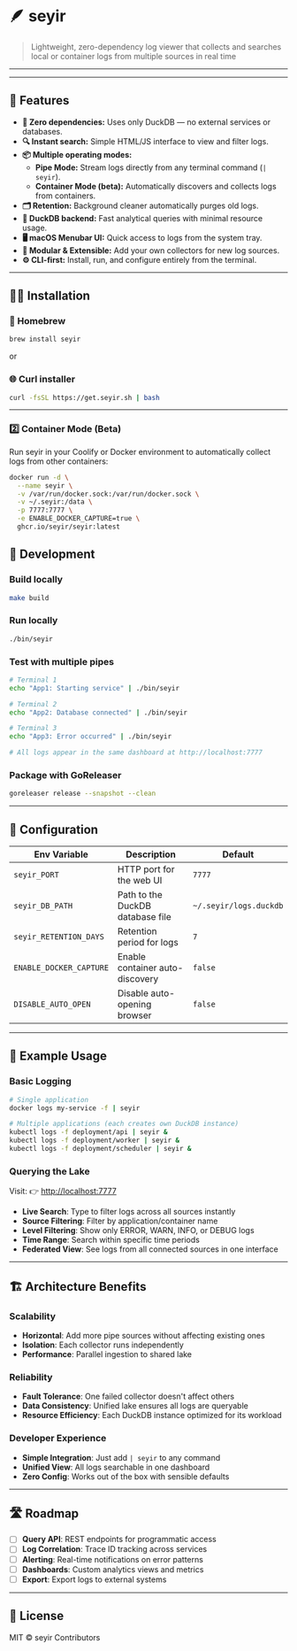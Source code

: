 # 🪶 seyir

> Lightweight, zero-dependency log viewer that collects and searches local or container logs from multiple sources in real time

---

---

## 🚀 Features

* **🧩 Zero dependencies:** Uses only DuckDB — no external services or databases.
* **🔍 Instant search:** Simple HTML/JS interface to view and filter logs.
* **📦 Multiple operating modes:**
  * **Pipe Mode:** Stream logs directly from any terminal command (`| seyir`).
  * **Container Mode (beta):** Automatically discovers and collects logs from containers.
* **🗂 Retention:** Background cleaner automatically purges old logs.
* **💾 DuckDB backend:** Fast analytical queries with minimal resource usage.
* **🖥 macOS Menubar UI:** Quick access to logs from the system tray.
* **🧱 Modular & Extensible:** Add your own collectors for new log sources.
* **⚙️ CLI-first:** Install, run, and configure entirely from the terminal.

---

## 🧑‍💻 Installation

### 🍺 Homebrew

```bash
brew install seyir
```

or

### 🌐 Curl installer

```bash
curl -fsSL https://get.seyir.sh | bash
```

---

### 2️⃣ Container Mode (Beta)

Run seyir in your Coolify or Docker environment to automatically collect logs from other containers:

```bash
docker run -d \
  --name seyir \
  -v /var/run/docker.sock:/var/run/docker.sock \
  -v ~/.seyir:/data \
  -p 7777:7777 \
  -e ENABLE_DOCKER_CAPTURE=true \
  ghcr.io/seyir/seyir:latest
```

## 🧰 Development

### Build locally

```bash
make build
```

### Run locally

```bash
./bin/seyir
```

### Test with multiple pipes

```bash
# Terminal 1
echo "App1: Starting service" | ./bin/seyir

# Terminal 2  
echo "App2: Database connected" | ./bin/seyir

# Terminal 3
echo "App3: Error occurred" | ./bin/seyir

# All logs appear in the same dashboard at http://localhost:7777
```

### Package with GoReleaser

```bash
goreleaser release --snapshot --clean
```

---

## 🧼 Configuration

| Env Variable             | Description                      | Default                    |
| ------------------------ | -------------------------------- | -------------------------- |
| `seyir_PORT`           | HTTP port for the web UI         | `7777`                     |
| `seyir_DB_PATH`        | Path to the DuckDB database file | `~/.seyir/logs.duckdb`   |
| `seyir_RETENTION_DAYS` | Retention period for logs        | `7`                        |
| `ENABLE_DOCKER_CAPTURE`  | Enable container auto-discovery  | `false`                    |
| `DISABLE_AUTO_OPEN`      | Disable auto-opening browser     | `false`                    |

---

## 🧪 Example Usage

### Basic Logging
```bash
# Single application
docker logs my-service -f | seyir

# Multiple applications (each creates own DuckDB instance)
kubectl logs -f deployment/api | seyir &
kubectl logs -f deployment/worker | seyir &
kubectl logs -f deployment/scheduler | seyir &
```

### Querying the Lake
Visit: 👉 [http://localhost:7777](http://localhost:7777)

- **Live Search**: Type to filter logs across all sources instantly
- **Source Filtering**: Filter by application/container name  
- **Level Filtering**: Show only ERROR, WARN, INFO, or DEBUG logs
- **Time Range**: Search within specific time periods
- **Federated View**: See logs from all connected sources in one interface

---

## 🏗️ Architecture Benefits

### Scalability
- **Horizontal**: Add more pipe sources without affecting existing ones
- **Isolation**: Each collector runs independently 
- **Performance**: Parallel ingestion to shared lake

### Reliability  
- **Fault Tolerance**: One failed collector doesn't affect others
- **Data Consistency**: Unified lake ensures all logs are queryable
- **Resource Efficiency**: Each DuckDB instance optimized for its workload

### Developer Experience
- **Simple Integration**: Just add `| seyir` to any command
- **Unified View**: All logs searchable in one dashboard
- **Zero Config**: Works out of the box with sensible defaults

---

## 🛣️ Roadmap

- [ ] **Query API**: REST endpoints for programmatic access
- [ ] **Log Correlation**: Trace ID tracking across services  
- [ ] **Alerting**: Real-time notifications on error patterns
- [ ] **Dashboards**: Custom analytics views and metrics
- [ ] **Export**: Export logs to external systems

---

## 🧱 License

MIT © seyir Contributors
